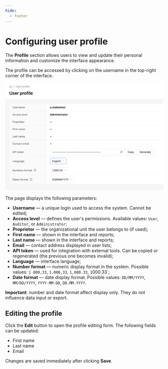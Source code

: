 ```yaml
---
hide:
  - footer
---
```


# Configuring user profile

The **Profile** section allows users to view and update their personal information and customize the interface appearance.

The profile can be accessed by clicking on the username in the top-right corner of the interface.

![User profile](/assets/img/user-profile-en.png)

The page displays the following parameters:

- **Username** — a unique login used to access the system. Cannot be edited;
- **Access level** — defines the user's permissions. Available values: `User`, `Auditor`, or `Administrator`;
- **Proprietor** — the organizational unit the user belongs to (if used);
- **First name** — shown in the interface and reports;
- **Last name** — shown in the interface and reports;
- **Email** — contact address displayed in user lists;
- **API token** — used for integration with external tools. Can be copied or regenerated (the previous one becomes invalid);
- **Language** — interface language;
- **Number format** — numeric display format in the system. Possible values: `1 000,33`, `1.000,33`, `1,000.33`, `1`000.33`;
- **Date format** — date display format. Possible values: `DD/MM/YYYY`, `MM/DD/YYYY`, `YYYY-MM-DD`, `DD.MM.YYYY`.

**Important**: number and date format affect display only. They do not influence data input or export.

## Editing the profile

Click the **Edit** button to open the profile editing form. The following fields can be updated:

- First name  
- Last name  
- Email

Changes are saved immediately after clicking **Save**.
